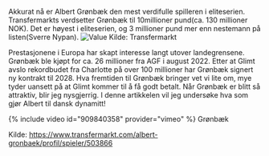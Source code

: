 
Akkurat nå er Albert Grønbæk den mest verdifulle spilleren i eliteserien. Transfermarkts verdsetter Grønbæk til 10millioner pund(ca. 130 millioner NOK). Det er høyest i eliteserien, og 3 millioner pund mer enn nestemann på listen(Sverre Nypan).
![Value](C:\Users\henri\Desktop\Ball\A.G.jpg)
Kilde: Transfermarkt

Prestasjonene i Europa har skapt interesse langt utover landegrensene. Grønbæk ble kjøpt for ca. 26 millioner fra AGF i august 2022. Etter at Glimt avslo rekordbudet fra Charlotte på over 100 millioner har Grønbæk signert ny kontrakt til 2028. Hva fremtiden til Grønbæk bringer vet vi lite om, mye tyder uansett på at Glimt kommer til å få godt betalt. Når Grønbæk er blitt så attraktiv, blir jeg nysgjerrig. I denne artikkelen vil jeg undersøke hva som gjør Albert til dansk dynamitt!   


{% include video id="909840358" provider="vimeo" %}
Grønbæk 





Kilde:
https://www.transfermarkt.com/albert-gronbaek/profil/spieler/503866

